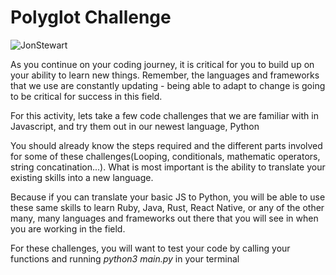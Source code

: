 #  Polyglot Challenge


![JonStewart](./JS1.jpg)


As you continue on your coding journey, it is critical for you to build up on your ability to learn new things. Remember, the languages and frameworks that we use are constantly updating -  being able to adapt to change is going to be critical for success in this field.

For this activity, lets take a few code challenges that we are familiar with in Javascript, and try them out in our newest language, Python

You should already know the steps required  and the different parts involved for some of these challenges(Looping, conditionals, mathematic operators, string concatination...). What is most important is the ability to translate your existing skills into a new language. 

Because if you can translate your basic JS to Python, you will be able to use these same skills to learn Ruby, Java, Rust, React Native, or any of the other many, many languages and frameworks out there that you will see in when you are working in the field.

For these challenges, you will want to test your code by calling your functions and running  *python3 main.py* in your terminal
